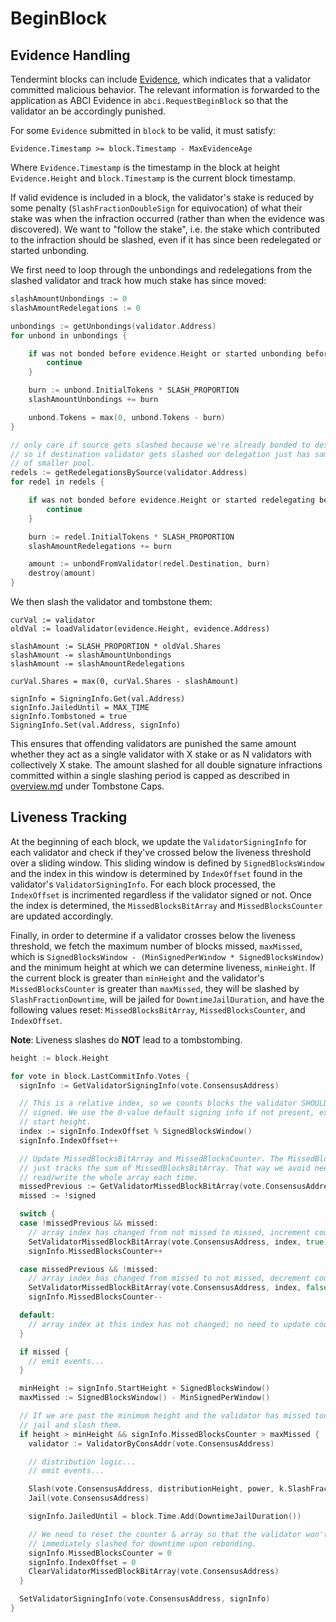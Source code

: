 # BeginBlock

## Evidence Handling

Tendermint blocks can include
[Evidence](https://github.com/tendermint/tendermint/blob/master/docs/spec/blockchain/blockchain.md#evidence), which indicates that a validator committed malicious
behavior. The relevant information is forwarded to the application as ABCI Evidence
in `abci.RequestBeginBlock` so that the validator an be accordingly punished.

For some `Evidence` submitted in `block` to be valid, it must satisfy:

`Evidence.Timestamp >= block.Timestamp - MaxEvidenceAge`

Where `Evidence.Timestamp` is the timestamp in the block at height
`Evidence.Height` and `block.Timestamp` is the current block timestamp.

If valid evidence is included in a block, the validator's stake is reduced by
some penalty (`SlashFractionDoubleSign` for equivocation) of what their stake was
when the infraction occurred (rather than when the evidence was discovered). We
want to "follow the stake", i.e. the stake which contributed to the infraction
should be slashed, even if it has since been redelegated or started unbonding.

We first need to loop through the unbondings and redelegations from the slashed
validator and track how much stake has since moved:

```go
slashAmountUnbondings := 0
slashAmountRedelegations := 0

unbondings := getUnbondings(validator.Address)
for unbond in unbondings {

    if was not bonded before evidence.Height or started unbonding before unbonding period ago {
        continue
    }

    burn := unbond.InitialTokens * SLASH_PROPORTION
    slashAmountUnbondings += burn

    unbond.Tokens = max(0, unbond.Tokens - burn)
}

// only care if source gets slashed because we're already bonded to destination
// so if destination validator gets slashed our delegation just has same shares
// of smaller pool.
redels := getRedelegationsBySource(validator.Address)
for redel in redels {

    if was not bonded before evidence.Height or started redelegating before unbonding period ago {
        continue
    }

    burn := redel.InitialTokens * SLASH_PROPORTION
    slashAmountRedelegations += burn

    amount := unbondFromValidator(redel.Destination, burn)
    destroy(amount)
}
```

We then slash the validator and tombstone them:

```
curVal := validator
oldVal := loadValidator(evidence.Height, evidence.Address)

slashAmount := SLASH_PROPORTION * oldVal.Shares
slashAmount -= slashAmountUnbondings
slashAmount -= slashAmountRedelegations

curVal.Shares = max(0, curVal.Shares - slashAmount)

signInfo = SigningInfo.Get(val.Address)
signInfo.JailedUntil = MAX_TIME
signInfo.Tombstoned = true
SigningInfo.Set(val.Address, signInfo)
```

This ensures that offending validators are punished the same amount whether they
act as a single validator with X stake or as N validators with collectively X
stake. The amount slashed for all double signature infractions committed within a
single slashing period is capped as described in [overview.md](overview.md) under Tombstone Caps.

## Liveness Tracking

At the beginning of each block, we update the `ValidatorSigningInfo` for each
validator and check if they've crossed below the liveness threshold over a
sliding window. This sliding window is defined by `SignedBlocksWindow` and the
index in this window is determined by `IndexOffset` found in the validator's
`ValidatorSigningInfo`. For each block processed, the `IndexOffset` is incrimented
regardless if the validator signed or not. Once the index is determined, the
`MissedBlocksBitArray` and `MissedBlocksCounter` are updated accordingly.

Finally, in order to determine if a validator crosses below the liveness threshold,
we fetch the maximum number of blocks missed, `maxMissed`, which is
`SignedBlocksWindow - (MinSignedPerWindow * SignedBlocksWindow)` and the minimum
height at which we can determine liveness, `minHeight`. If the current block is
greater than `minHeight` and the validator's `MissedBlocksCounter` is greater than
`maxMissed`, they will be slashed by `SlashFractionDowntime`, will be jailed
for `DowntimeJailDuration`, and have the following values reset:
`MissedBlocksBitArray`, `MissedBlocksCounter`, and `IndexOffset`.

__Note__: Liveness slashes do **NOT** lead to a tombstombing.

```go
height := block.Height

for vote in block.LastCommitInfo.Votes {
  signInfo := GetValidatorSigningInfo(vote.ConsensusAddress)

  // This is a relative index, so we counts blocks the validator SHOULD have
  // signed. We use the 0-value default signing info if not present, except for
  // start height.
  index := signInfo.IndexOffset % SignedBlocksWindow()
  signInfo.IndexOffset++

  // Update MissedBlocksBitArray and MissedBlocksCounter. The MissedBlocksCounter
  // just tracks the sum of MissedBlocksBitArray. That way we avoid needing to
  // read/write the whole array each time.
  missedPrevious := GetValidatorMissedBlockBitArray(vote.ConsensusAddress, index)
  missed := !signed

  switch {
  case !missedPrevious && missed:
    // array index has changed from not missed to missed, increment counter
    SetValidatorMissedBlockBitArray(vote.ConsensusAddress, index, true)
    signInfo.MissedBlocksCounter++

  case missedPrevious && !missed:
    // array index has changed from missed to not missed, decrement counter
    SetValidatorMissedBlockBitArray(vote.ConsensusAddress, index, false)
    signInfo.MissedBlocksCounter--

  default:
    // array index at this index has not changed; no need to update counter
  }

  if missed {
    // emit events...
  }

  minHeight := signInfo.StartHeight + SignedBlocksWindow()
  maxMissed := SignedBlocksWindow() - MinSignedPerWindow()

  // If we are past the minimum height and the validator has missed too many
  // jail and slash them.
  if height > minHeight && signInfo.MissedBlocksCounter > maxMissed {
    validator := ValidatorByConsAddr(vote.ConsensusAddress)

    // distribution logic...
    // emit events...

    Slash(vote.ConsensusAddress, distributionHeight, power, k.SlashFractionDowntime(ctx))
    Jail(vote.ConsensusAddress)

    signInfo.JailedUntil = block.Time.Add(DowntimeJailDuration())

    // We need to reset the counter & array so that the validator won't be
    // immediately slashed for downtime upon rebonding.
    signInfo.MissedBlocksCounter = 0
    signInfo.IndexOffset = 0
    ClearValidatorMissedBlockBitArray(vote.ConsensusAddress)
  }

  SetValidatorSigningInfo(vote.ConsensusAddress, signInfo)
}
```
